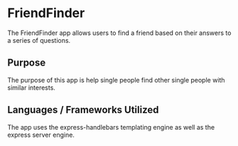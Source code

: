 # FriendFinder

The FriendFinder app allows users to find a friend based on their answers to a series of questions. 

## Purpose

The purpose of this app is help single people find other single people with similar interests.

## Languages / Frameworks Utilized

The app uses the express-handlebars templating engine as well as the express server engine.

